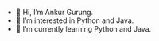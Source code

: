 - 👋 Hi, I’m Ankur Gurung.
- 👀 I’m interested in Python and Java.
- 🌱 I’m currently learning Python and Java.

<!---
BoleToEkDumNoob/BoleToEkDumNoob is a ✨ special ✨ repository because its `README.md` (this file) appears on your GitHub profile.
You can click the Preview link to take a look at your changes.
--->
